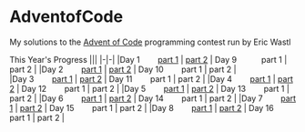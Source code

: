 # AdventofCode
My solutions to the [Advent of Code](https://adventofcode.com) programming contest run by Eric Wastl

This Year's Progress
|||
|-|-|
|Day 1 $~~~~~~$ [part 1](2024/1pt1.py) \| [part 2](2024/1pt2.py) | Day 9  $~~~~~~~~~$ part 1 \| part 2 |
|Day 2 $~~~~~~$ [part 1](2024/2pt1.py) \| [part 2](2024/2pt2.py) | Day 10 $~~~~~~$ part 1 \| part 2 |         
|Day 3 $~~~~~~$ [part 1](2024/3pt1.py) \| [part 2](2024/3pt2.py) | Day 11 $~~~~~~$ part 1 \| part 2 |
|Day 4 $~~~~~~$ [part 1](2024/4pt1.py) \| [part 2](2024/4pt2.py) | Day 12 $~~~~~~$ part 1 \| part 2 |
|Day 5 $~~~~~~$ [part 1](2024/5pt1.py) \| [part 2](2024/5pt2.py) | Day 13 $~~~~~~$ part 1 \| part 2 |
|Day 6 $~~~~~~$ [part 1](2024/6pt1.py) \| [part 2](2024/6pt2.py) | Day 14 $~~~~~~$ part 1 \| part 2 |
|Day 7 $~~~~~~$ [part 1](2024/7pt1.py) \| [part 2](2024/7pt2.py) | Day 15 $~~~~~~$ part 1 \| part 2 |
|Day 8 $~~~~~~$ [part 1](2024/8pt1.py) \| [part 2](2024/8pt2.py) | Day 16 $~~~~~~$ part 1 \| part 2 |
